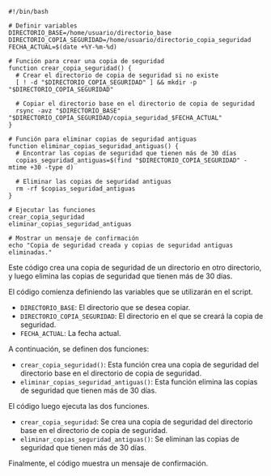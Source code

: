 ```shell
#!/bin/bash

# Definir variables
DIRECTORIO_BASE=/home/usuario/directorio_base
DIRECTORIO_COPIA_SEGURIDAD=/home/usuario/directorio_copia_seguridad
FECHA_ACTUAL=$(date +%Y-%m-%d)

# Función para crear una copia de seguridad
function crear_copia_seguridad() {
  # Crear el directorio de copia de seguridad si no existe
  [ ! -d "$DIRECTORIO_COPIA_SEGURIDAD" ] && mkdir -p "$DIRECTORIO_COPIA_SEGURIDAD"

  # Copiar el directorio base en el directorio de copia de seguridad
  rsync -avz "$DIRECTORIO_BASE" "$DIRECTORIO_COPIA_SEGURIDAD/copia_seguridad_$FECHA_ACTUAL"
}

# Función para eliminar copias de seguridad antiguas
function eliminar_copias_seguridad_antiguas() {
  # Encontrar las copias de seguridad que tienen más de 30 días
  copias_seguridad_antiguas=$(find "$DIRECTORIO_COPIA_SEGURIDAD" -mtime +30 -type d)

  # Eliminar las copias de seguridad antiguas
  rm -rf $copias_seguridad_antiguas
}

# Ejecutar las funciones
crear_copia_seguridad
eliminar_copias_seguridad_antiguas

# Mostrar un mensaje de confirmación
echo "Copia de seguridad creada y copias de seguridad antiguas eliminadas."
```

Este código crea una copia de seguridad de un directorio en otro directorio, y luego elimina las copias de seguridad que tienen más de 30 días.

El código comienza definiendo las variables que se utilizarán en el script.

* `DIRECTORIO_BASE`: El directorio que se desea copiar.
* `DIRECTORIO_COPIA_SEGURIDAD`: El directorio en el que se creará la copia de seguridad.
* `FECHA_ACTUAL`: La fecha actual.

A continuación, se definen dos funciones:

* `crear_copia_seguridad()`: Esta función crea una copia de seguridad del directorio base en el directorio de copia de seguridad.
* `eliminar_copias_seguridad_antiguas()`: Esta función elimina las copias de seguridad que tienen más de 30 días.

El código luego ejecuta las dos funciones.

* `crear_copia_seguridad`: Se crea una copia de seguridad del directorio base en el directorio de copia de seguridad.
* `eliminar_copias_seguridad_antiguas()`: Se eliminan las copias de seguridad que tienen más de 30 días.

Finalmente, el código muestra un mensaje de confirmación.